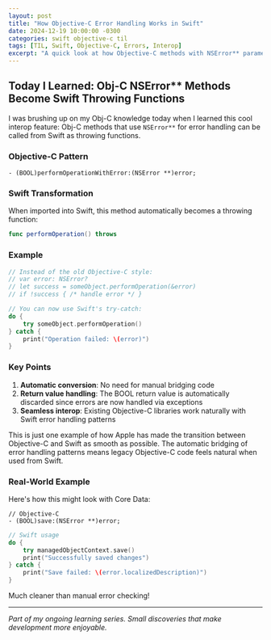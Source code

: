 ```yaml
---
layout: post
title: "How Objective-C Error Handling Works in Swift"
date: 2024-12-19 10:00:00 -0300
categories: swift objective-c til
tags: [TIL, Swift, Objective-C, Errors, Interop]
excerpt: "A quick look at how Objective-C methods with NSError** parameters automatically become throwing functions in Swift - showcasing seamless language interoperability."
---
```


## Today I Learned: Obj-C NSError** Methods Become Swift Throwing Functions

I was brushing up on my Obj-C knowledge today when I learned this cool interop feature: Obj-C methods that use `NSError**` for error handling can be called from Swift as throwing functions.

### Objective-C Pattern
```objc
- (BOOL)performOperationWithError:(NSError **)error;
```

### Swift Transformation

When imported into Swift, this method automatically becomes a throwing function:

```swift
func performOperation() throws
```

### Example

```swift
// Instead of the old Objective-C style:
// var error: NSError?
// let success = someObject.performOperation(&error)
// if !success { /* handle error */ }

// You can now use Swift's try-catch:
do {
    try someObject.performOperation()
} catch {
    print("Operation failed: \(error)")
}
```

### Key Points

1. **Automatic conversion**: No need for manual bridging code
2. **Return value handling**: The BOOL return value is automatically discarded since errors are now handled via exceptions
3. **Seamless interop**: Existing Objective-C libraries work naturally with Swift error handling patterns

This is just one example of how Apple has made the transition between Objective-C and Swift as smooth as possible. The automatic bridging of error handling patterns means legacy Objective-C code feels natural when used from Swift.

### Real-World Example

Here's how this might look with Core Data:

```objc
// Objective-C
- (BOOL)save:(NSError **)error;
```

```swift
// Swift usage
do {
    try managedObjectContext.save()
    print("Successfully saved changes")
} catch {
    print("Save failed: \(error.localizedDescription)")
}
```

Much cleaner than manual error checking!

---

*Part of my ongoing learning series. Small discoveries that make development more enjoyable.* 
